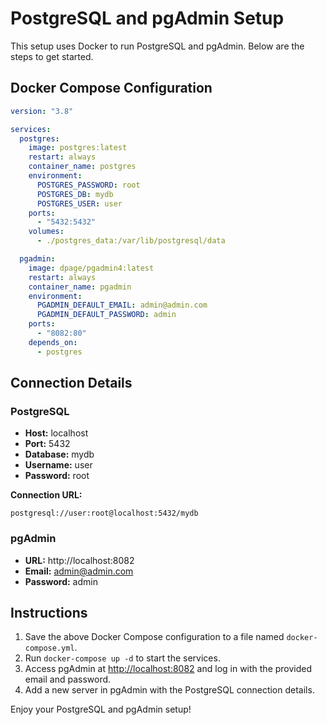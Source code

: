 # PostgreSQL and pgAdmin Setup

This setup uses Docker to run PostgreSQL and pgAdmin. Below are the steps to get started.

## Docker Compose Configuration

```yaml
version: "3.8"

services:
  postgres:
    image: postgres:latest
    restart: always
    container_name: postgres
    environment:
      POSTGRES_PASSWORD: root
      POSTGRES_DB: mydb
      POSTGRES_USER: user
    ports:
      - "5432:5432"
    volumes:
      - ./postgres_data:/var/lib/postgresql/data

  pgadmin:
    image: dpage/pgadmin4:latest
    restart: always
    container_name: pgadmin
    environment:
      PGADMIN_DEFAULT_EMAIL: admin@admin.com
      PGADMIN_DEFAULT_PASSWORD: admin
    ports:
      - "8082:80"
    depends_on:
      - postgres
```

## Connection Details

### PostgreSQL

- **Host:** localhost
- **Port:** 5432
- **Database:** mydb
- **Username:** user
- **Password:** root

**Connection URL:**

```
postgresql://user:root@localhost:5432/mydb
```

### pgAdmin

- **URL:** http://localhost:8082
- **Email:** admin@admin.com
- **Password:** admin

## Instructions

1. Save the above Docker Compose configuration to a file named `docker-compose.yml`.
2. Run `docker-compose up -d` to start the services.
3. Access pgAdmin at [http://localhost:8082](http://localhost:8082) and log in with the provided email and password.
4. Add a new server in pgAdmin with the PostgreSQL connection details.

Enjoy your PostgreSQL and pgAdmin setup!
